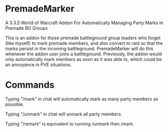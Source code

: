 # PremadeMarker
A 3.3.5 World of Warcraft Addon For Automatically Managing Party Marks in Premade BG Groups

This is an addon for those premade battleground group leaders who forget (like myself) to mark premade members, and also convert to raid so that the marks persist in the incoming battleground. PremadeMarker will do this whenever the addon user joins a battleground. Previously, the addon would only automatically mark members as soon as it was able to, which could be an annoyance in PVE situations.

# Commands
Typing "/mark" in chat will automatically mark as many party members as possible.

Typing "/unmark" in chat will unmark all party members.

Typing "/remark" is equivalent to running /unmark then /mark.
